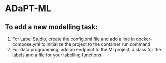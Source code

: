 # ADaPT-ML

## To add a new modelling task: ##
1. For Label Studio, create the config.xml file and add a line in docker-compose.yml to initialize the project to the container run command
2. For data programming, add an endpoint to the MLproject, a class for the labels and a file for your labelling functions
